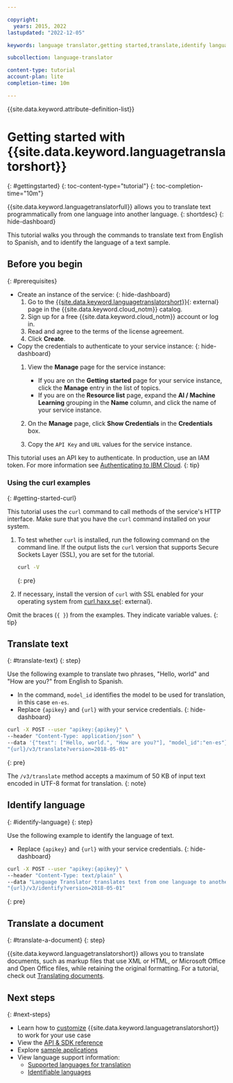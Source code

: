 ```yaml
---

copyright:
  years: 2015, 2022
lastupdated: "2022-12-05"

keywords: language translator,getting started,translate,identify language,translate document,translation

subcollection: language-translator

content-type: tutorial
account-plan: lite
completion-time: 10m

---
```


{{site.data.keyword.attribute-definition-list}}

# Getting started with {{site.data.keyword.languagetranslatorshort}}
{: #gettingstarted}
{: toc-content-type="tutorial"}
{: toc-completion-time="10m"}

{{site.data.keyword.languagetranslatorfull}} allows you to translate text programmatically from one language into another language.
{: shortdesc}
{: hide-dashboard}

This tutorial walks you through the commands to translate text from English to Spanish, and to identify the language of a text sample.

## Before you begin
{: #prerequisites}

- Create an instance of the service: {: hide-dashboard}
    1.  Go to the [{{site.data.keyword.languagetranslatorshort}}](https://{DomainName}/catalog/language-translator){: external} page in the {{site.data.keyword.cloud_notm}} catalog.
    1.  Sign up for a free {{site.data.keyword.cloud_notm}} account or log in.
    1.  Read and agree to the terms of the license agreement.
    1.  Click **Create**.
- Copy the credentials to authenticate to your service instance: {: hide-dashboard}
    1.  View the **Manage** page for the service instance:

        -   If you are on the **Getting started** page for your service instance, click the **Manage** entry in the list of topics.
        -   If you are on the **Resource list** page, expand the **AI / Machine Learning** grouping in the **Name** column, and click the name of your service instance.

    1.  On the **Manage** page, click **Show Credentials** in the **Credentials** box.
    1.  Copy the `API Key` and `URL` values for the service instance.

This tutorial uses an API key to authenticate. In production, use an IAM token. For more information see [Authenticating to IBM Cloud](/docs/watson?topic=watson-iam#gs-credential-cloud).
{: tip}

### Using the curl examples
{: #getting-started-curl}

This tutorial uses the `curl` command to call methods of the service's HTTP interface. Make sure that you have the `curl` command installed on your system.

1.  To test whether `curl` is installed, run the following command on the command line. If the output lists the `curl` version that supports Secure Sockets Layer (SSL), you are set for the tutorial.

    ```bash
    curl -V
    ```
    {: pre}

1.  If necessary, install the version of `curl` with SSL enabled for your operating system from [curl.haxx.se](https://curl.haxx.se/){: external}.

Omit the braces (`{ }`) from the examples. They indicate variable values.
{: tip}

## Translate text
{: #translate-text}
{: step}

Use the following example to translate two phrases, "Hello, world" and "How are you?" from English to Spanish.

-   In the command, `model_id` identifies the model to be used for translation, in this case `en-es`.
-   Replace `{apikey}` and `{url}` with your service credentials. {: hide-dashboard}

```sh
curl -X POST --user "apikey:{apikey}" \
--header "Content-Type: application/json" \
--data '{"text": ["Hello, world.", "How are you?"], "model_id":"en-es"}' \
"{url}/v3/translate?version=2018-05-01"
```
{: pre}

The `/v3/translate` method accepts a maximum of 50 KB of input text encoded in UTF-8 format for translation.
{: note}

## Identify language
{: #identify-language}
{: step}

Use the following example to identify the language of text.

-   Replace `{apikey}` and `{url}` with your service credentials. {: hide-dashboard}

```sh
curl -X POST --user "apikey:{apikey}" \
--header "Content-Type: text/plain" \
--data "Language Translator translates text from one language to another" \
"{url}/v3/identify?version=2018-05-01"
```
{: pre}

## Translate a document
{: #translate-a-document}
{: step}

{{site.data.keyword.languagetranslatorshort}} allows you to translate documents, such as markup files that use XML or HTML, or Microsoft Office and Open Office files, while retaining the original formatting. For a tutorial, check out [Translating documents](/docs/language-translator?topic=language-translator-document-translator-tutorial).

## Next steps
{: #next-steps}

- Learn how to [customize](/docs/language-translator?topic=language-translator-customizing) {{site.data.keyword.languagetranslatorshort}} to work for your use case
- View the [API & SDK reference](https://{DomainName}/apidocs/language-translator)
- Explore [sample applications](/docs/language-translator?topic=language-translator-sample-apps)
- View language support information:
    - [Supported languages for translation](/docs/language-translator?topic=language-translator-translation-models)
    - [Identifiable languages](/docs/language-translator?topic=language-translator-identifiable-languages)
